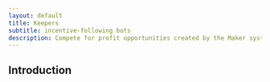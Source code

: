 ```yaml
---
layout: default
title: Keepers
subtitle: incentive-following bots
description: Compete for profit opportunities created by the Maker system
---
```


## Introduction
